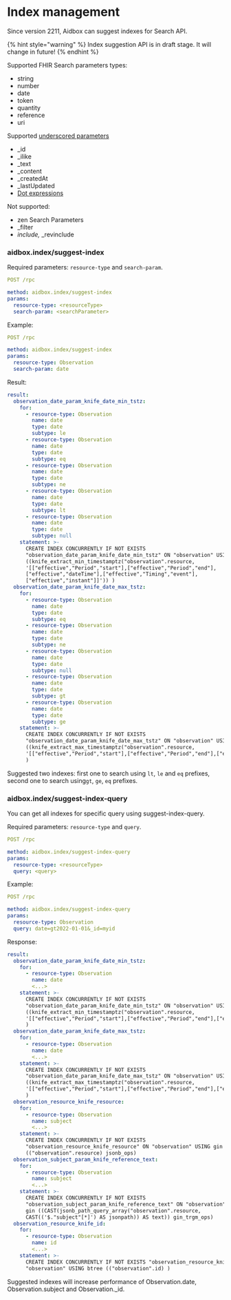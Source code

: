 # Index management

Since version 2211, Aidbox can suggest indexes for Search API.&#x20;

{% hint style="warning" %}
Index suggestion API is in draft stage. It will change in future!
{% endhint %}

Supported FHIR Search parameters types:

* string
* number
* date
* token
* quantity
* reference
* uri

Supported [underscored parameters](../../api-1/fhir-api/search-1/#special-parameters)

* \_id
* \_ilike
* \_text
* \_content
* \_createdAt
* \_lastUpdated
* [Dot expressions](../../api-1/fhir-api/search-1/.-expressions.md)

Not supported:

* zen Search Parameters
* \_filter
* _include,_ \_revinclude

### aidbox.index/suggest-index

Required parameters: `resource-type` and `search-param`.

```yaml
POST /rpc

method: aidbox.index/suggest-index
params:
  resource-type: <resourceType>
  search-param: <searchParameter>
```

Example:

```yaml
POST /rpc

method: aidbox.index/suggest-index
params:
  resource-type: Observation
  search-param: date
```

Result:

```yaml
result:
  observation_date_param_knife_date_min_tstz:
    for:
      - resource-type: Observation
        name: date
        type: date
        subtype: le
      - resource-type: Observation
        name: date
        type: date
        subtype: eq
      - resource-type: Observation
        name: date
        type: date
        subtype: ne
      - resource-type: Observation
        name: date
        type: date
        subtype: lt
      - resource-type: Observation
        name: date
        type: date
        subtype: null
    statement: >-
      CREATE INDEX CONCURRENTLY IF NOT EXISTS
      "observation_date_param_knife_date_min_tstz" ON "observation" USING btree
      ((knife_extract_min_timestamptz("observation".resource,
      '[["effective","Period","start"],["effective","Period","end"],
      ["effective","dateTime"],["effective","Timing","event"],
      ["effective","instant"]]')) )
  observation_date_param_knife_date_max_tstz:
    for:
      - resource-type: Observation
        name: date
        type: date
        subtype: eq
      - resource-type: Observation
        name: date
        type: date
        subtype: ne
      - resource-type: Observation
        name: date
        type: date
        subtype: null
      - resource-type: Observation
        name: date
        type: date
        subtype: gt
      - resource-type: Observation
        name: date
        type: date
        subtype: ge
    statement: >-
      CREATE INDEX CONCURRENTLY IF NOT EXISTS
      "observation_date_param_knife_date_max_tstz" ON "observation" USING btree
      ((knife_extract_max_timestamptz("observation".resource,
      '[["effective","Period","start"],["effective","Period","end"],["effective","dateTime"],["effective","Timing","event"],["effective","instant"]]'))
      )
```

Suggested two indexes: first one to search using `lt`, `le` and `eq` prefixes, second one to search using`gt`, `ge`, `eq` prefixes.&#x20;

### aidbox.index/suggest-index-query

You can get all indexes for specific query using suggest-index-query.

Required parameters: `resource-type` and `query`.

```yaml
POST /rpc

method: aidbox.index/suggest-index-query
params:
  resource-type: <resourceType>
  query: <query>
```

Example:

```yaml
POST /rpc

method: aidbox.index/suggest-index-query
params:
  resource-type: Observation
  query: date=gt2022-01-01&_id=myid
```

Response:

```yaml
result:
  observation_date_param_knife_date_min_tstz:
    for:
      - resource-type: Observation
        name: date
        <...>
    statement: >-
      CREATE INDEX CONCURRENTLY IF NOT EXISTS
      "observation_date_param_knife_date_min_tstz" ON "observation" USING btree
      ((knife_extract_min_timestamptz("observation".resource,
      '[["effective","Period","start"],["effective","Period","end"],["effective","dateTime"],["effective","Timing","event"],["effective","instant"]]'))
      )
  observation_date_param_knife_date_max_tstz:
    for:
      - resource-type: Observation
        name: date
        <...>
    statement: >-
      CREATE INDEX CONCURRENTLY IF NOT EXISTS
      "observation_date_param_knife_date_max_tstz" ON "observation" USING btree
      ((knife_extract_max_timestamptz("observation".resource,
      '[["effective","Period","start"],["effective","Period","end"],["effective","dateTime"],["effective","Timing","event"],["effective","instant"]]'))
      )
  observation_resource_knife_resource:
    for:
      - resource-type: Observation
        name: subject
        <...>
    statement: >-
      CREATE INDEX CONCURRENTLY IF NOT EXISTS
      "observation_resource_knife_resource" ON "observation" USING gin
      (("observation".resource) jsonb_ops)
  observation_subject_param_knife_reference_text:
    for:
      - resource-type: Observation
        name: subject
        <...>
    statement: >-
      CREATE INDEX CONCURRENTLY IF NOT EXISTS
      "observation_subject_param_knife_reference_text" ON "observation" USING
      gin ((CAST(jsonb_path_query_array("observation".resource,
      CAST(('$."subject"[*]') AS jsonpath)) AS text)) gin_trgm_ops)
  observation_resource_knife_id:
    for:
      - resource-type: Observation
        name: id
        <...>
    statement: >-
      CREATE INDEX CONCURRENTLY IF NOT EXISTS "observation_resource_knife_id" ON
      "observation" USING btree (("observation".id) )

```

Suggested indexes will increase performance of Observation.date, Observation.subject and Observation.\_id.

